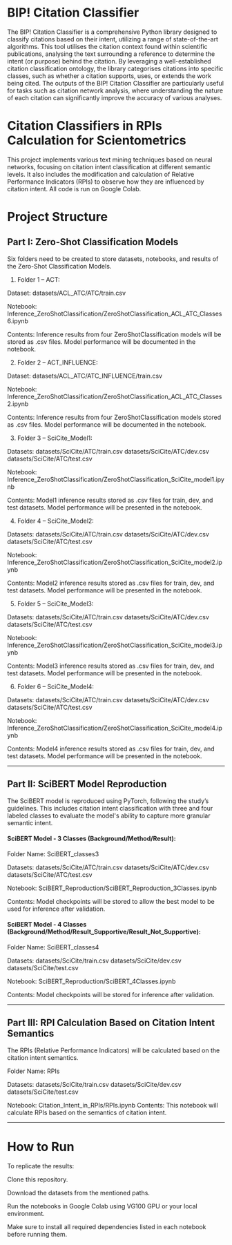# BIP! Citation Classifier

The BIP! Citation Classifier is a comprehensive Python library designed to classify citations based on their intent, utilizing a range of state-of-the-art algorithms. 
This tool utilises the citation context found within scientific publications, analysing the text surrounding a reference to determine the intent (or purpose) behind the citation. 
By leveraging a well-established citation classification ontology, the library categorises citations into specific classes, such as whether a citation supports, uses, or extends the work being cited.
The outputs of the BIP! Citation Classifier are particularly useful for tasks such as citation network analysis, where understanding the nature of each citation can significantly improve the accuracy of various analyses. 

# Citation Classifiers in RPIs Calculation for Scientometrics

This project implements various text mining techniques based on neural networks, focusing on citation intent classification at different semantic levels. It also includes the modification and calculation of Relative Performance Indicators (RPIs) to observe how they are influenced by citation intent. All code is run on Google Colab.

# Project Structure
## Part I: Zero-Shot Classification Models
Six folders need to be created to store datasets, notebooks, and results of the Zero-Shot Classification Models.

1. Folder 1 – ACT:

Dataset: datasets/ACL_ATC/ATC/train.csv

Notebook: Inference_ZeroShotClassification/ZeroShotClassification_ACL_ATC_Classes6.ipynb

Contents: Inference results from four ZeroShotClassification models will be stored as .csv files. Model performance will be documented in the notebook.

2. Folder 2 – ACT_INFLUENCE:

Dataset: datasets/ACL_ATC/ATC_INFLUENCE/train.csv

Notebook: Inference_ZeroShotClassification/ZeroShotClassification_ACL_ATC_Classes2.ipynb

Contents: Inference results from four ZeroShotClassification models stored as .csv files. Model performance will be documented in the notebook.

3. Folder 3 – SciCite_Model1:

Datasets:
datasets/SciCite/ATC/train.csv
datasets/SciCite/ATC/dev.csv
datasets/SciCite/ATC/test.csv

Notebook: Inference_ZeroShotClassification/ZeroShotClassification_SciCite_model1.ipynb

Contents: Model1 inference results stored as .csv files for train, dev, and test datasets. Model performance will be presented in the notebook.

4. Folder 4 – SciCite_Model2:

Datasets:
datasets/SciCite/ATC/train.csv
datasets/SciCite/ATC/dev.csv
datasets/SciCite/ATC/test.csv

Notebook: Inference_ZeroShotClassification/ZeroShotClassification_SciCite_model2.ipynb

Contents: Model2 inference results stored as .csv files for train, dev, and test datasets. Model performance will be presented in the notebook.

5. Folder 5 – SciCite_Model3:

Datasets:
datasets/SciCite/ATC/train.csv
datasets/SciCite/ATC/dev.csv
datasets/SciCite/ATC/test.csv

Notebook: Inference_ZeroShotClassification/ZeroShotClassification_SciCite_model3.ipynb

Contents: Model3 inference results stored as .csv files for train, dev, and test datasets. Model performance will be presented in the notebook.

6. Folder 6 – SciCite_Model4:

Datasets:
datasets/SciCite/ATC/train.csv
datasets/SciCite/ATC/dev.csv
datasets/SciCite/ATC/test.csv

Notebook: Inference_ZeroShotClassification/ZeroShotClassification_SciCite_model4.ipynb

Contents: Model4 inference results stored as .csv files for train, dev, and test datasets. Model performance will be presented in the notebook.

---

## Part II: SciBERT Model Reproduction
The SciBERT model is reproduced using PyTorch, following the study’s guidelines. This includes citation intent classification with three and four labeled classes to evaluate the model's ability to capture more granular semantic intent.

#### SciBERT Model - 3 Classes (Background/Method/Result):

Folder Name: SciBERT_classes3

Datasets:
datasets/SciCite/ATC/train.csv
datasets/SciCite/ATC/dev.csv
datasets/SciCite/ATC/test.csv

Notebook: SciBERT_Reproduction/SciBERT_Reproduction_3Classes.ipynb

Contents: Model checkpoints will be stored to allow the best model to be used for inference after validation.

#### SciBERT Model - 4 Classes (Background/Method/Result_Supportive/Result_Not_Supportive):

Folder Name: SciBERT_classes4

Datasets:
datasets/SciCite/train.csv
datasets/SciCite/dev.csv
datasets/SciCite/test.csv

Notebook: SciBERT_Reproduction/SciBERT_4Classes.ipynb

Contents: Model checkpoints will be stored for inference after validation.

---

## Part III: RPI Calculation Based on Citation Intent Semantics
The RPIs (Relative Performance Indicators) will be calculated based on the citation intent semantics.

Folder Name: RPIs

Datasets:
datasets/SciCite/train.csv
datasets/SciCite/dev.csv
datasets/SciCite/test.csv

Notebook: Citation_Intent_in_RPIs/RPIs.ipynb
Contents: This notebook will calculate RPIs based on the semantics of citation intent.

---

# How to Run
To replicate the results:

Clone this repository.

Download the datasets from the mentioned paths.

Run the notebooks in Google Colab using VG100 GPU or your local environment.

Make sure to install all required dependencies listed in each notebook before running them.

